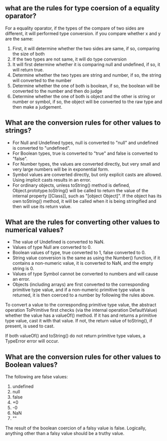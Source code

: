 ## what are the rules for type coersion of a equality oparator?

For a equality oparator, if the types of the compare of two sides are different, it will performed type conversion. if you compare whether x and y are the same:

1. First, it will determine whether the two sides are same, if so, comparing the size of both
2. If the two types are not same, it will do type conversion
3. It will first determine whether it is comparing null and undefined, if so, it will return true.
4. Determine whether the two types are string and number, if so, the string will converted to the number
5. Determine whether the one of both is boolean, if so, the boolean will be converted to the number and then do judge
6. Determine whether the one of both is object and the other is string or number or symbol, if so, the object will be converted to the raw type and then make a judgement.

## What are the conversion rules for other values to strings?

- For Null and Undefined types, null is converted to "null" and undefined is converted to "undefined".
- For Boolean types, true is converted to "true" and false is converted to "false".
- For Number types, the values are converted directly, but very small and very large numbers will be in exponential form.
- Symbol values are converted directly, but only explicit casts are allowed. Using implicit casts results in an error.
- For ordinary objects, unless toString() method is defined, Object.prototype.toString() will be called to return the value of the internal property [[Class]], such as "[object Object]". If the object has its own toString() method, it will be called when it is being stringified and then will use its return value.

## What are the rules for converting other values to numerical values?

- The value of Undefined is converted to NaN.
- Values of type Null are converted to 0.
- Boolean values of type, true converted to 1, false converted to 0.
- String value conversion is the same as using the Number() function, if it contains a non-numeric value, it is converted to NaN, and the empty string is 0.
- Values of type Symbol cannot be converted to numbers and will cause an error.
- Objects (including arrays) are first converted to the corresponding primitive type value, and if a non-numeric primitive type value is returned, it is then coerced to a number by following the rules above.

To convert a value to the corresponding primitive type value, the abstract operation ToPrimitive first checks (via the internal operation DefaultValue) whether the value has a valueOf() method. If it has and returns a primitive type value, cast it with that value. If not, the return value of toString(), if present, is used to cast.

If both valueOf() and toString() do not return primitive type values, a TypeError error will occur.

## What are the conversion rules for other values to Boolean values?

The following are false values:

1. undefined
2. null
3. false
4. +0
5. -0
6. NaN
7. ""

The result of the boolean coercion of a falsy value is false. Logically, anything other than a falsy value should be a truthy value.
